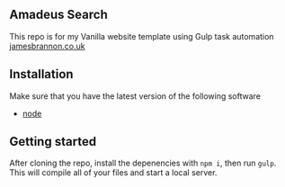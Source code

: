 ## Amadeus Search

This repo is for my Vanilla website template using Gulp task automation [jamesbrannon.co.uk][jamesbrannon]

## Installation

Make sure that you have the latest version of the following software

- [node][node]

## Getting started

After cloning the repo, install the depenencies with `npm i`, then run `gulp`. This will compile all of your files and start a local server.

[jamesbrannon]:   https://www.jamesbrannon.co.uk/
[node]:           http://nodejs.org/
